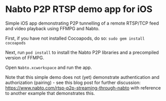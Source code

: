 # Nabto P2P RTSP demo app for iOS

Simple iOS app demonstrating P2P tunnelling of a remote RTSP/TCP feed and video playback using FFMPG and Nabto.

First, if you have not installed Cocoapods, do so: `sudo gem install cocoapods`

Next, run `pod install` to install the Nabto P2P libraries and a precompiled version of FFMPG.

Open `Nabto.xcworkspace` and run the app.

Note that this simple demo does not (yet) demonstrate authentication and authorization (pairing) - see this blog post for further discussion: https://www.nabto.com/rtsp-p2p-streaming-through-nabto with reference to another example that demonstrates this.

